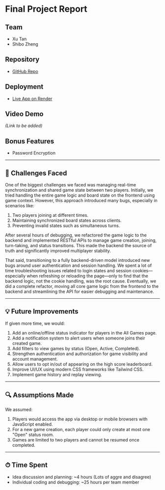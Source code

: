 # Final Project Report

## Team

- Xu Tan
- Shibo Zheng

## Repository

- [GitHub Repo](https://github.com/shibo1234/shibozheng-xutan-5610_Final)

## Deployment

- [Live App on Render](https://shibozheng-xutan-5610-final.onrender.com)

## Video Demo

_(Link to be added)_

## Bonus Features

- Password Encryption

---

## 🧩 Challenges Faced

One of the biggest challenges we faced was managing real-time synchronization and shared game state between two players. Initially, we tried handling the entire game logic and board state on the frontend using game context. However, this approach introduced many bugs, especially in scenarios like:

1. Two players joining at different times.
2. Maintaining synchronized board states across clients.
3. Preventing invalid states such as simultaneous turns.

After several hours of debugging, we refactored the game logic to the backend and implemented RESTful APIs to manage game creation, joining, turn-taking, and status transitions. This made the backend the source of truth and significantly improved multiplayer stability.

That said, transitioning to a fully backend-driven model introduced new bugs around user authentication and session handling. We spent a lot of time troubleshooting issues related to login states and session cookies—especially when refreshing or reloading the page—only to find that the backend logic, not the cookie handling, was the root cause. Eventually, we did a complete refactor, moving all core game logic from the frontend to the backend and streamlining the API for easier debugging and maintenance.

---

## 💡 Future Improvements

If given more time, we would:

1. Add an online/offline status indicator for players in the All Games page.
2. Add a notification system to alert users when someone joins their created game.
3. Add filters to view games by status (Open, Active, Completed).
4. Strengthen authentication and authorization for game visibility and account management.
5. Allow users to opt in/out of appearing on the high score leaderboard.
6. Improve UI/UX using modern CSS frameworks like Tailwind CSS.
7. Implement game history and replay viewing.

---

## 🔍 Assumptions Made

We assumed:

1. Players would access the app via desktop or mobile browsers with JavaScript enabled.
2. For a new game creation, each player could only create at most one "Open" status room.
3. Games are limited to two players and cannot be resumed once completed.

---

## ⏱ Time Spent

- Idea discussion and planning: ~4 hours (Lots of aggre and disagree)
- Individual coding and debugging: ~25 hours per team member
